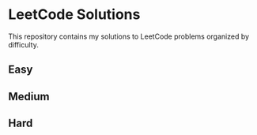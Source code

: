 # LeetCode Solutions

This repository contains my solutions to LeetCode problems organized by difficulty.

## Easy


## Medium


## Hard

